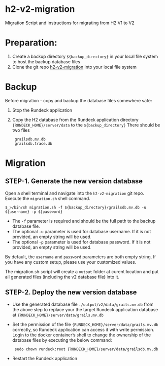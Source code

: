 # h2-v2-migration
Migration Script and instructions for migrating from H2 V1 to V2


# Preparation:

1. Create a backup directory `${backup_directory}` in your local file system to host the backup database files
2. Clone the git repo [h2-v2-migration](https://github.com/rundeck-plugins/h2-v2-migration) into your local file system

# Backup
Before migration - copy and backup the database files somewhere safe:
1. Stop the Rundeck application
2. Copy the H2 database from the Rundeck application directory `{RUNDECK_HOME}/server/data` to the `${backup_directory}` There should be two files
        
        grailsdb.mv.db
        grailsdb.trace.db

# Migration

## STEP-1. Generate the new version database

Open a shell terminal and navigate into the `h2-v2-migration` git repo. Execute the `migration.sh` shell command.

    
    $_>/bin/sh migration.sh -f ${backup_directory}/grailsdb.mv.db -u ${username} -p ${password}
    

- The `-f` parameter is required and should be the full path to the backup database file.
- The optional `-u` parameter is used for database username. If it is not provided, an empty string will be used.
- The optional `-p` parameter is used for database password. If it is not provided, an empty string will be used. 

By default, the `username` and `password` parameters are both empty string. If you have any custom setup, please use your customized values.

The migration.sh script will create a `output` folder at curent location and put all generated files (including the v2 database file) into it.


## STEP-2. Deploy the new version database
- Use the generated database file `./output/v2/data/grails.mv.db` from the above step to replace your the target Rundeck application database at `{RUNDECK_HOME}/server/data/grails.mv.db`
- Set the permission of the file `{RUNDECK_HOME}/server/data/grails.mv.db` correctly, so Rundeck application can access it with write permission. Login to the docker container’s shell to change the ownership of the database files by executing the below command: 

       sudo chown rundeck:root {RUNDECK_HOME}/server/data/grailsdb.mv.db
- Restart the Rundeck application
